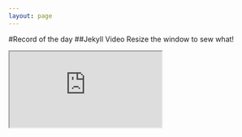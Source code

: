 ```yaml
---
layout: page
---
```

#Record of the day
##Jekyll Video
Resize the window to sew what!

<div class="container"> 
  <iframe class="responsive-iframe" src="https://www.youtube.com/embed/iIBkOWY5aAA"></iframe>
</div>

